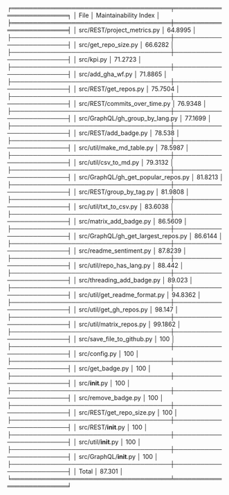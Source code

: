 ╒═════════════════════════════════════╤═════════════════════════╕
│ File                                │   Maintainability Index │
╞═════════════════════════════════════╪═════════════════════════╡
│ src/REST/project_metrics.py         │                 64.8995 │
├─────────────────────────────────────┼─────────────────────────┤
│ src/get_repo_size.py                │                 66.6282 │
├─────────────────────────────────────┼─────────────────────────┤
│ src/kpi.py                          │                 71.2723 │
├─────────────────────────────────────┼─────────────────────────┤
│ src/add_gha_wf.py                   │                 71.8865 │
├─────────────────────────────────────┼─────────────────────────┤
│ src/REST/get_repos.py               │                 75.7504 │
├─────────────────────────────────────┼─────────────────────────┤
│ src/REST/commits_over_time.py       │                 76.9348 │
├─────────────────────────────────────┼─────────────────────────┤
│ src/GraphQL/gh_group_by_lang.py     │                 77.1699 │
├─────────────────────────────────────┼─────────────────────────┤
│ src/REST/add_badge.py               │                 78.538  │
├─────────────────────────────────────┼─────────────────────────┤
│ src/util/make_md_table.py           │                 78.5987 │
├─────────────────────────────────────┼─────────────────────────┤
│ src/util/csv_to_md.py               │                 79.3132 │
├─────────────────────────────────────┼─────────────────────────┤
│ src/GraphQL/gh_get_popular_repos.py │                 81.8213 │
├─────────────────────────────────────┼─────────────────────────┤
│ src/REST/group_by_tag.py            │                 81.9808 │
├─────────────────────────────────────┼─────────────────────────┤
│ src/util/txt_to_csv.py              │                 83.6038 │
├─────────────────────────────────────┼─────────────────────────┤
│ src/matrix_add_badge.py             │                 86.5609 │
├─────────────────────────────────────┼─────────────────────────┤
│ src/GraphQL/gh_get_largest_repos.py │                 86.6144 │
├─────────────────────────────────────┼─────────────────────────┤
│ src/readme_sentiment.py             │                 87.8239 │
├─────────────────────────────────────┼─────────────────────────┤
│ src/util/repo_has_lang.py           │                 88.442  │
├─────────────────────────────────────┼─────────────────────────┤
│ src/threading_add_badge.py          │                 89.023  │
├─────────────────────────────────────┼─────────────────────────┤
│ src/util/get_readme_format.py       │                 94.8362 │
├─────────────────────────────────────┼─────────────────────────┤
│ src/util/get_gh_repos.py            │                 98.147  │
├─────────────────────────────────────┼─────────────────────────┤
│ src/util/matrix_repos.py            │                 99.1862 │
├─────────────────────────────────────┼─────────────────────────┤
│ src/save_file_to_github.py          │                100      │
├─────────────────────────────────────┼─────────────────────────┤
│ src/config.py                       │                100      │
├─────────────────────────────────────┼─────────────────────────┤
│ src/get_badge.py                    │                100      │
├─────────────────────────────────────┼─────────────────────────┤
│ src/__init__.py                     │                100      │
├─────────────────────────────────────┼─────────────────────────┤
│ src/remove_badge.py                 │                100      │
├─────────────────────────────────────┼─────────────────────────┤
│ src/REST/get_repo_size.py           │                100      │
├─────────────────────────────────────┼─────────────────────────┤
│ src/REST/__init__.py                │                100      │
├─────────────────────────────────────┼─────────────────────────┤
│ src/util/__init__.py                │                100      │
├─────────────────────────────────────┼─────────────────────────┤
│ src/GraphQL/__init__.py             │                100      │
├─────────────────────────────────────┼─────────────────────────┤
│ Total                               │                 87.301  │
╘═════════════════════════════════════╧═════════════════════════╛
